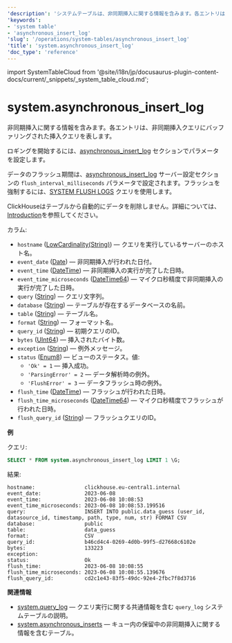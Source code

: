 ```yaml
---
'description': 'システムテーブルは、非同期挿入に関する情報を含みます。各エントリは、非同期挿入クエリにバッファリングされた挿入クエリを表します。'
'keywords':
- 'system table'
- 'asynchronous_insert_log'
'slug': '/operations/system-tables/asynchronous_insert_log'
'title': 'system.asynchronous_insert_log'
'doc_type': 'reference'
---
```


import SystemTableCloud from '@site/i18n/jp/docusaurus-plugin-content-docs/current/_snippets/_system_table_cloud.md';


# system.asynchronous_insert_log

<SystemTableCloud/>

非同期挿入に関する情報を含みます。各エントリは、非同期挿入クエリにバッファリングされた挿入クエリを表します。

ロギングを開始するには、[asynchronous_insert_log](../../operations/server-configuration-parameters/settings.md#asynchronous_insert_log) セクションでパラメータを設定します。

データのフラッシュ期間は、[asynchronous_insert_log](../../operations/server-configuration-parameters/settings.md#asynchronous_insert_log) サーバー設定セクションの `flush_interval_milliseconds` パラメータで設定されます。フラッシュを強制するには、[SYSTEM FLUSH LOGS](/sql-reference/statements/system#flush-logs) クエリを使用します。

ClickHouseはテーブルから自動的にデータを削除しません。詳細については、[Introduction](/operations/system-tables/overview#system-tables-introduction)を参照してください。

カラム:

- `hostname` ([LowCardinality(String)](../../sql-reference/data-types/string.md)) — クエリを実行しているサーバーのホスト名。
- `event_date` ([Date](../../sql-reference/data-types/date.md)) — 非同期挿入が行われた日付。
- `event_time` ([DateTime](../../sql-reference/data-types/datetime.md)) — 非同期挿入の実行が完了した日時。
- `event_time_microseconds` ([DateTime64](../../sql-reference/data-types/datetime64.md)) — マイクロ秒精度で非同期挿入の実行が完了した日時。
- `query` ([String](../../sql-reference/data-types/string.md)) — クエリ文字列。
- `database` ([String](../../sql-reference/data-types/string.md)) — テーブルが存在するデータベースの名前。
- `table` ([String](../../sql-reference/data-types/string.md)) — テーブル名。
- `format` ([String](/sql-reference/data-types/string.md)) — フォーマット名。
- `query_id` ([String](../../sql-reference/data-types/string.md)) — 初期クエリのID。
- `bytes` ([UInt64](/sql-reference/data-types/int-uint#integer-ranges)) — 挿入されたバイト数。
- `exception` ([String](../../sql-reference/data-types/string.md)) — 例外メッセージ。
- `status` ([Enum8](../../sql-reference/data-types/enum.md)) — ビューのステータス。値:
  - `'Ok' = 1` — 挿入成功。
  - `'ParsingError' = 2` — データ解析時の例外。
  - `'FlushError' = 3` — データフラッシュ時の例外。
- `flush_time` ([DateTime](../../sql-reference/data-types/datetime.md)) — フラッシュが行われた日時。
- `flush_time_microseconds` ([DateTime64](../../sql-reference/data-types/datetime64.md)) — マイクロ秒精度でフラッシュが行われた日時。
- `flush_query_id` ([String](../../sql-reference/data-types/string.md)) — フラッシュクエリのID。

**例**

クエリ:

```sql
SELECT * FROM system.asynchronous_insert_log LIMIT 1 \G;
```

結果:

```text
hostname:                clickhouse.eu-central1.internal
event_date:              2023-06-08
event_time:              2023-06-08 10:08:53
event_time_microseconds: 2023-06-08 10:08:53.199516
query:                   INSERT INTO public.data_guess (user_id, datasource_id, timestamp, path, type, num, str) FORMAT CSV
database:                public
table:                   data_guess
format:                  CSV
query_id:                b46cd4c4-0269-4d0b-99f5-d27668c6102e
bytes:                   133223
exception:
status:                  Ok
flush_time:              2023-06-08 10:08:55
flush_time_microseconds: 2023-06-08 10:08:55.139676
flush_query_id:          cd2c1e43-83f5-49dc-92e4-2fbc7f8d3716
```

**関連情報**

- [system.query_log](../../operations/system-tables/query_log) — クエリ実行に関する共通情報を含む `query_log` システムテーブルの説明。
- [system.asynchronous_inserts](/operations/system-tables/asynchronous_inserts) — キュー内の保留中の非同期挿入に関する情報を含むテーブル。
